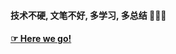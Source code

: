 #### 技术不硬, 文笔不好, 多学习, 多总结 👨🏿‍💻
#### [☞ Here we go!](https://github.com/JeffyLu/JeffyLu.github.io/issues)